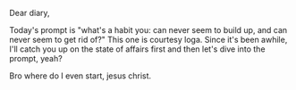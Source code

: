 Dear diary,

Today's prompt is "what's a habit you: can never seem to build up, and can never seem to get rid of?" This one is courtesy loga. Since it's been awhile, I'll catch you up on the state of affairs first and then let's dive into the prompt, yeah?

Bro where do I even start, jesus christ. 